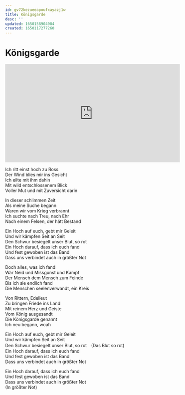 ```yaml
---
id: gv72kezueeapoufxayazj1w
title: Königsgarde
desc: ''
updated: 1650158904084
created: 1650117277260
---
```


# Königsgarde

<iframe width="560" height="315" src="https://www.youtube.com/embed/k5WA-Qve1Fo" title="YouTube video player" frameborder="0" allow="accelerometer; autoplay; clipboard-write; encrypted-media; gyroscope; picture-in-picture" allowfullscreen></iframe>

Ich ritt einst hoch zu Ross<br/>
Der Wind blies mir ins Gesicht<br/>
Ich eilte mit ihm dahin<br/>
Mit wild entschlossenem Blick<br/>
Voller Mut und mit Zuversicht darin

In dieser schlimmen Zeit<br/>
Als meine Suche begann<br/>
Waren wir vom Krieg verbrannt<br/>
Ich suchte nach Treu, nach Ehr<br/>
Nach einem Felsen, der hätt Bestand

Ein Hoch auf euch, gebt mir Geleit<br/>
Und wir kämpfen Seit an Seit<br/>
Den Schwur besiegelt unser Blut, so rot<br/>
Ein Hoch darauf, dass ich euch fand<br/>
Und fest gewoben ist das Band<br/>
Dass uns verbindet auch in größter Not

Doch alles, was ich fand<br/>
War Neid und Missgunst und Kampf<br/>
Der Mensch dem Mensch zum Feinde<br/>
Bis ich sie endlich fand<br/>
Die Menschen seelenverwandt, ein Kreis

Von Rittern, Edelleut<br/>
Zu bringen Friede ins Land<br/>
Mit reinem Herz und Geiste<br/>
Vom König ausgesandt<br/>
Die Königsgarde genannt<br/>
Ich neu begann, woah

Ein Hoch auf euch, gebt mir Geleit<br/>
Und wir kämpfen Seit an Seit<br/>
Den Schwur besiegelt unser Blut, so rot　(Das Blut so rot)<br/>
Ein Hoch darauf, dass ich euch fand<br/>
Und fest gewoben ist das Band<br/>
Dass uns verbindet auch in größter Not

Ein Hoch darauf, dass ich euch fand<br/>
Und fest gewoben ist das Band<br/>
Dass uns verbindet auch in größter Not<br/>
(In größter Not)
